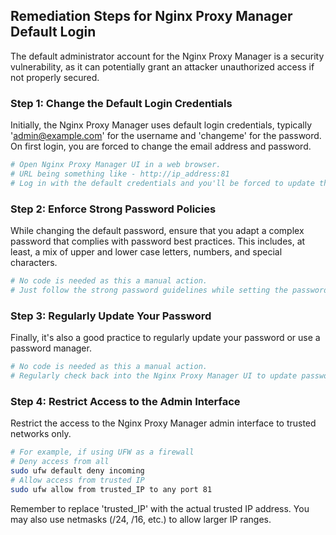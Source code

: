 

## Remediation Steps for Nginx Proxy Manager Default Login
The default administrator account for the Nginx Proxy Manager is a security vulnerability, as it can potentially grant an attacker unauthorized access if not properly secured.

### Step 1: Change the Default Login Credentials
Initially, the Nginx Proxy Manager uses default login credentials, typically 'admin@example.com' for the username and 'changeme' for the password. On first login, you are forced to change the email address and password. 
```bash
# Open Nginx Proxy Manager UI in a web browser. 
# URL being something like - http://ip_address:81
# Log in with the default credentials and you'll be forced to update them.
```

### Step 2: Enforce Strong Password Policies
While changing the default password, ensure that you adapt a complex password that complies with password best practices. This includes, at least, a mix of upper and lower case letters, numbers, and special characters.

```bash
# No code is needed as this a manual action.
# Just follow the strong password guidelines while setting the password.
```

### Step 3: Regularly Update Your Password
Finally, it's also a good practice to regularly update your password or use a password manager.
```bash
# No code is needed as this a manual action.
# Regularly check back into the Nginx Proxy Manager UI to update password.
```

### Step 4: Restrict Access to the Admin Interface
Restrict the access to the Nginx Proxy Manager admin interface to trusted networks only.
```bash
# For example, if using UFW as a firewall
# Deny access from all
sudo ufw default deny incoming
# Allow access from trusted IP
sudo ufw allow from trusted_IP to any port 81
```
Remember to replace 'trusted_IP' with the actual trusted IP address. You may also use netmasks (/24, /16, etc.) to allow larger IP ranges.